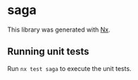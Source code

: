 # saga

This library was generated with [Nx](https://nx.dev).

## Running unit tests

Run `nx test saga` to execute the unit tests.
